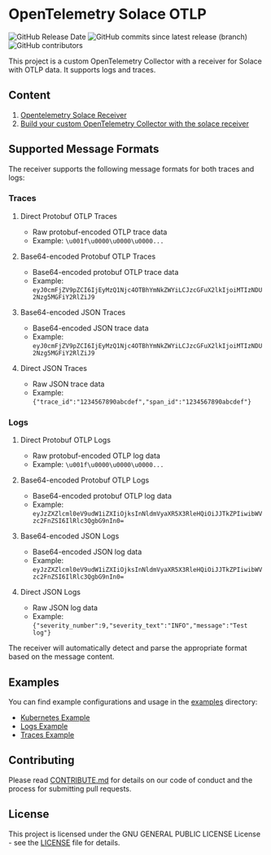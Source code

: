 # OpenTelemetry Solace OTLP

![GitHub Release Date](https://img.shields.io/github/release-date/ThinkportRepo/opentelemetry-solace-otlp)
![GitHub commits since latest release (branch)](https://img.shields.io/github/commits-since/ThinkportRepo/opentelemetry-solace-otlp/latest/main)
![GitHub contributors](https://img.shields.io/github/contributors/ThinkportRepo/opentelemetry-solace-otlp)


This project is a custom OpenTelemetry Collector with a receiver for Solace with OTLP data. 
It supports logs and traces.

## Content

1. [Opentelemetry Solace Receiver](./receiver/solaceotlpreceiver/README.md)
2. [Build your custom OpenTelemetry Collector with the solace receiver](./collector/README.md)

## Supported Message Formats

The receiver supports the following message formats for both traces and logs:

### Traces
1. Direct Protobuf OTLP Traces
   - Raw protobuf-encoded OTLP trace data
   - Example: `\u001f\u0000\u0000\u0000...`

2. Base64-encoded Protobuf OTLP Traces
   - Base64-encoded protobuf OTLP trace data
   - Example: `eyJ0cmFjZV9pZCI6IjEyMzQ1Njc4OTBhYmNkZWYiLCJzcGFuX2lkIjoiMTIzNDU2Nzg5MGFiY2RlZiJ9`

3. Base64-encoded JSON Traces
   - Base64-encoded JSON trace data
   - Example: `eyJ0cmFjZV9pZCI6IjEyMzQ1Njc4OTBhYmNkZWYiLCJzcGFuX2lkIjoiMTIzNDU2Nzg5MGFiY2RlZiJ9`

4. Direct JSON Traces
   - Raw JSON trace data
   - Example: `{"trace_id":"1234567890abcdef","span_id":"1234567890abcdef"}`

### Logs
1. Direct Protobuf OTLP Logs
   - Raw protobuf-encoded OTLP log data
   - Example: `\u001f\u0000\u0000\u0000...`

2. Base64-encoded Protobuf OTLP Logs
   - Base64-encoded protobuf OTLP log data
   - Example: `eyJzZXZlcml0eV9udW1iZXIiOjksInNldmVyaXR5X3RleHQiOiJJTkZPIiwibWVzc2FnZSI6IlRlc3QgbG9nIn0=`

3. Base64-encoded JSON Logs
   - Base64-encoded JSON log data
   - Example: `eyJzZXZlcml0eV9udW1iZXIiOjksInNldmVyaXR5X3RleHQiOiJJTkZPIiwibWVzc2FnZSI6IlRlc3QgbG9nIn0=`

4. Direct JSON Logs
   - Raw JSON log data
   - Example: `{"severity_number":9,"severity_text":"INFO","message":"Test log"}`

The receiver will automatically detect and parse the appropriate format based on the message content.

## Examples

You can find example configurations and usage in the [examples](./examples) directory:

- [Kubernetes Example](./examples/k8s/)
- [Logs Example](./examples/logs/)
- [Traces Example](./examples/traces/)

## Contributing

Please read [CONTRIBUTE.md](CONTRIBUTE.md) for details on our code of conduct and the process for submitting pull requests.

## License

This project is licensed under the GNU GENERAL PUBLIC LICENSE License - see the [LICENSE](LICENSE) file for details. 
